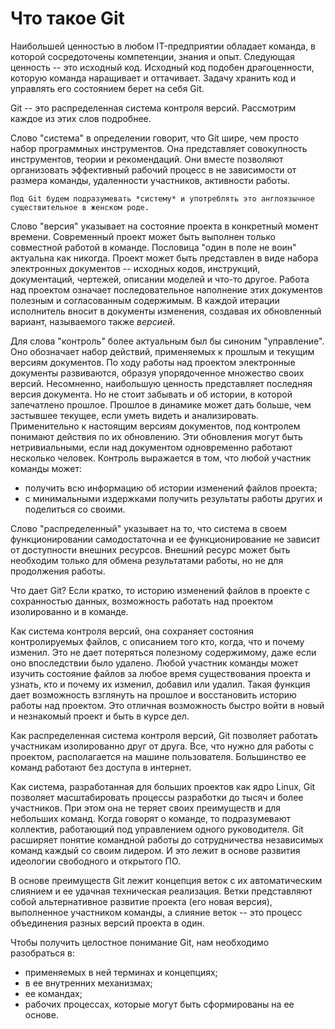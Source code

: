 # Что такое Git

<!-- Исходный код как ценность -->
Наибольшей ценностью в любом IT-предприятии обладает команда, в которой сосредоточены компетенции, знания и опыт.
Следующая ценность -- это исходный код.
Исходный код подобен драгоценности, которую команда наращивает и оттачивает.
Задачу хранить код и управлять его состоянием берет на себя Git.

Git -- это распределенная система контроля версий.
Рассмотрим каждое из этих слов подробнее.

<!-- О слове "система" в названии -->
Слово "система" в определении говорит, что Git шире, чем просто набор программных инструментов.
Она представляет совокупность инструментов, теории и рекомендаций.
Они вместе позволяют организовать эффективный рабочий процесс в не зависимости от размера команды, удаленности участников, активности работы.

```{note}
Под Git будем подразумевать *систему* и употреблять это англоязычное существительное в женском роде.
```

<!-- О слове "версия" в названии -->
Слово "версия" указывает на состояние проекта в конкретный момент времени.
Современный проект может быть выполнен только совместной работой в команде.
Пословица "один в поле не воин" актуальна как никогда.
Проект может быть представлен в виде набора электронных документов -- исходных кодов, инструкций, документаций, чертежей, описании моделей и что-то другое.
Работа над проектом означает последовательное наполнение этих документов полезным и согласованным содержимым.
В каждой итерации исполнитель вносит в документы изменения, создавая их обновленный вариант, называемого также *версией*.

<!-- О слове "контроль" в названии -->
Для слова "контроль" более актуальным был бы синоним "управление".
Оно обозначает набор действий, применяемых к прошлым и текущим версиям документов.
По ходу работы над проектом электронные документы развиваются, образуя упорядоченное множество своих версий.
Несомненно, наибольшую ценность представляет последняя версия документа.
Но не стоит забывать и об истории, в которой запечатлено прошлое.
Прошлое в динамике может дать больше, чем застывшее текущее, если уметь видеть и анализировать.
Применительно к настоящим версиям документов, под контролем понимают действия по их обновлению.
Эти обновления могут быть нетривиальными, если над документом одновременно работают несколько человек.
Контроль выражается в том, что любой участник команды может:
* получить всю информацию об истории изменений файлов проекта;
* с минимальными издержками получить результаты работы других и поделиться со своими.

<!-- О слове "распределенная" в названии -->
Слово "распределенный" указывает на то, что система в своем функционировании самодостаточна и ее функционирование не зависит от доступности внешних ресурсов.
Внешний ресурс может быть необходим только для обмена результатами работы, но не для продолжения работы.

Что дает Git?
Если кратко, то историю изменений файлов в проекте с сохранностью данных, возможность работать над проектом изолированно и в команде.

<!-- Что дает Git? История изменений -->
Как система контроля версий, она сохраняет состояния контролируемых файлов, с описанием того кто, когда, что и почему изменил.
Это не дает потеряться полезному содержимому, даже если оно впоследствии было удалено.
Любой участник команды может изучить состояние файлов за любое время существования проекта и узнать, кто и почему их изменил, добавил или удалил.
Такая функция дает возможность взглянуть на прошлое и восстановить историю работы над проектом.
Это отличная возможность быстро войти в новый и незнакомый проект и быть в курсе дел.

<!-- Что дает Git? Изолированная работа над проектом -->
Как распределенная система контроля версий, Git позволяет работать участникам изолированно друг от друга.
Все, что нужно для работы с проектом, располагается на машине пользователя.
Большинство ее команд работают без доступа в интернет.

<!-- Что дает Git? Командная работа -->
Как система, разработанная для больших проектов как ядро Linux, Git позволяет масштабировать процессы разработки до тысяч и более участников.
При этом она не теряет своих преимуществ и для небольших команд.
Когда говорят о команде, то подразумевают коллектив, работающий под управлением одного руководителя.
Git расширяет понятие командной работы до сотрудничества независимых команд каждый со своим лидером.
И это лежит в основе развития идеологии свободного и открытого ПО.

В основе преимуществ Git лежит концепция веток c их автоматическим слиянием и ее удачная техническая реализация.
Ветки представляют собой альтернативное развитие проекта (его новая версия), выполненное участником команды, а слияние веток -- это процесс объединения разных версий проекта в один.

<!-- Составляющие Git -->
Чтобы получить целостное понимание Git, нам необходимо разобраться в:
* применяемых в ней терминах и концепциях;
* в ее внутренних механизмах;
* ее командах;
* рабочих процессах, которые могут быть сформированы на ее основе.

```{figure} ./images/git-is-4-elements.png
```

